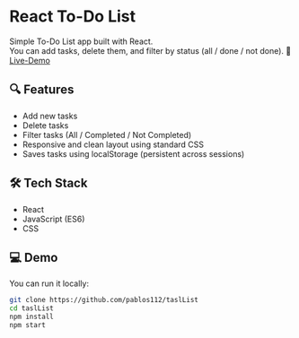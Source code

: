 # React To-Do List

Simple To-Do List app built with React.  
You can add tasks, delete them, and filter by status (all / done / not done).
🔗 [Live-Demo](https://keen-rabanadas-e5470b.netlify.app/)

## 🔍 Features

- Add new tasks
- Delete tasks
- Filter tasks (All / Completed / Not Completed)
- Responsive and clean layout using standard CSS
- Saves tasks using localStorage (persistent across sessions)
  
## 🛠️ Tech Stack

- React
- JavaScript (ES6)
- CSS

## 💻 Demo

You can run it locally:

```bash
git clone https://github.com/pablos112/taslList
cd taslList
npm install
npm start
